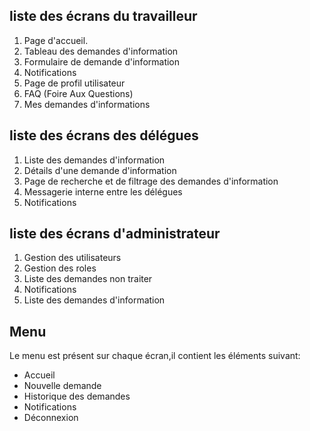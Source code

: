 ## liste des écrans du travailleur ##

1. Page d'accueil.
2. Tableau des demandes d'information
3. Formulaire de demande d'information
4. Notifications
5. Page de profil utilisateur
6. FAQ (Foire Aux Questions)
7. Mes demandes d'informations

 ## liste des écrans des délégues ##

 1. Liste des demandes d'information
 2. Détails d'une demande d'information
 3. Page de recherche et de filtrage des demandes d'information
 4. Messagerie interne entre les délégues
 5. Notifications

 ## liste des écrans d'administrateur ##

 1. Gestion des utilisateurs
 2. Gestion des roles
 3. Liste des demandes non traiter
 4. Notifications
 5. Liste des demandes d'information

 ## Menu ##

 Le menu est présent sur chaque écran,il contient les éléments suivant:
- Accueil
- Nouvelle demande
- Historique des demandes
- Notifications
- Déconnexion
 